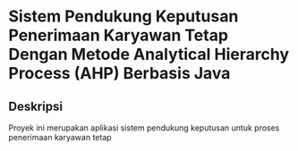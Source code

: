 # Sistem Pendukung Keputusan Penerimaan Karyawan Tetap Dengan Metode Analytical Hierarchy Process (AHP) Berbasis Java

## Deskripsi

Proyek ini merupakan aplikasi sistem pendukung keputusan untuk proses penerimaan karyawan tetap
